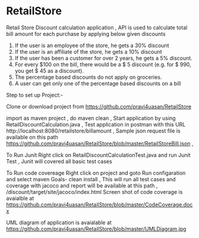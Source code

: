 # RetailStore
Retail Store Discount calculation application ,
API is used to calculate total bill amount for each purchase by applying below given discounts
1. If	the	user	is	an	employee	of	the	store,	he	gets	a	30%	discount
2. If	the	user	is	an	affiliate	of	the	store,	he	gets	a	10%	discount
3. If	the	user	has	been	a	customer	for	over	2	years,	he	gets	a	5%	discount.
4. For	every	$100	on	the	bill,	there	would	be	a	$	5	discount	(e.g.	for	$	990,	you	get	$	45	as	a	discount).
5. The	percentage	based	discounts	do	not	apply	on	groceries.
6. A	user	can	get	only	one	of	the	percentage	based	discounts	on	a	bill

Step to set up Project:-

Clone or download project from https://github.com/pravi4uasan/RetailStore 

import as maven project ,
do maven clean ,
Start application by using RetailDiscountCalculation.java , 
Test application in postman with this URL http://localhost:8080/retailstore/billamount ,
Sample json request file is available on this path https://github.com/pravi4uasan/RetailStore/blob/master/RetailStoreBill.json ,

To Run Junit
Right click on RetailDiscountCalculationTest.java and run Junit Test ,
Junit will covered all basic test cases

To Run code covereage
Right click on project and goto Run configaration and select maven 
Goals- clean install ,
This will run all test cases and coverage with jacoco and report will be available at this path ,
/discount/target/site/jacoco/index.html
Screen shot of code coverage is avaialble at https://github.com/pravi4uasan/RetailStore/blob/master/CodeCoverage.docx

UML diagram of application is avaialable at https://github.com/pravi4uasan/RetailStore/blob/master/UMLDiagram.jpg


